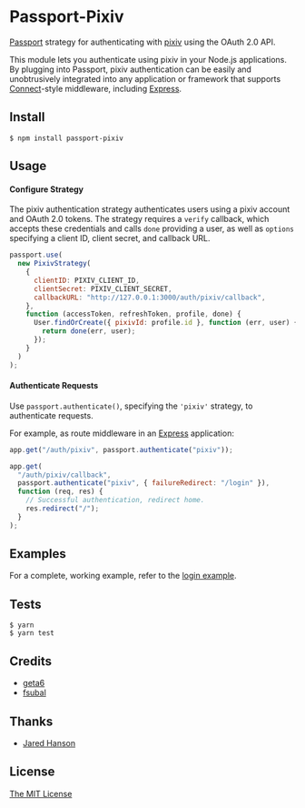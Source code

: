 # Passport-Pixiv

[Passport](http://passportjs.org/) strategy for authenticating with [pixiv](http://www.pixiv.net/)
using the OAuth 2.0 API.

This module lets you authenticate using pixiv in your Node.js applications.
By plugging into Passport, pixiv authentication can be easily and
unobtrusively integrated into any application or framework that supports
[Connect](http://www.senchalabs.org/connect/)-style middleware, including
[Express](http://expressjs.com/).

## Install

```
$ npm install passport-pixiv
```

## Usage

#### Configure Strategy

The pixiv authentication strategy authenticates users using a pixiv account
and OAuth 2.0 tokens. The strategy requires a `verify` callback, which accepts
these credentials and calls `done` providing a user, as well as `options`
specifying a client ID, client secret, and callback URL.

```js
passport.use(
  new PixivStrategy(
    {
      clientID: PIXIV_CLIENT_ID,
      clientSecret: PIXIV_CLIENT_SECRET,
      callbackURL: "http://127.0.0.1:3000/auth/pixiv/callback",
    },
    function (accessToken, refreshToken, profile, done) {
      User.findOrCreate({ pixivId: profile.id }, function (err, user) {
        return done(err, user);
      });
    }
  )
);
```

#### Authenticate Requests

Use `passport.authenticate()`, specifying the `'pixiv'` strategy, to
authenticate requests.

For example, as route middleware in an [Express](http://expressjs.com/)
application:

```js
app.get("/auth/pixiv", passport.authenticate("pixiv"));

app.get(
  "/auth/pixiv/callback",
  passport.authenticate("pixiv", { failureRedirect: "/login" }),
  function (req, res) {
    // Successful authentication, redirect home.
    res.redirect("/");
  }
);
```

## Examples

For a complete, working example, refer to the [login example](examples/login).

## Tests

```
$ yarn
$ yarn test
```

## Credits

- [geta6](https://github.com/geta6)
- [fsubal](https://github.com/fsubal)

## Thanks

- [Jared Hanson](https://github.com/jaredhanson)

## License

[The MIT License](https://raw.githubusercontent.com/pixiv/passport-pixiv/master/LICENSE)
